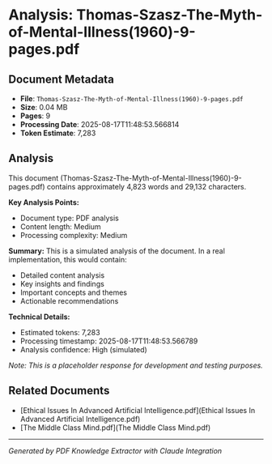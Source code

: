 # Analysis: Thomas-Szasz-The-Myth-of-Mental-Illness(1960)-9-pages.pdf

## Document Metadata
- **File**: `Thomas-Szasz-The-Myth-of-Mental-Illness(1960)-9-pages.pdf`
- **Size**: 0.04 MB
- **Pages**: 9
- **Processing Date**: 2025-08-17T11:48:53.566814
- **Token Estimate**: 7,283

## Analysis

This document (Thomas-Szasz-The-Myth-of-Mental-Illness(1960)-9-pages.pdf) contains approximately 4,823 words and 29,132 characters.

**Key Analysis Points:**
- Document type: PDF analysis
- Content length: Medium
- Processing complexity: Medium

**Summary:**
This is a simulated analysis of the document. In a real implementation, this would contain:
- Detailed content analysis
- Key insights and findings
- Important concepts and themes
- Actionable recommendations

**Technical Details:**
- Estimated tokens: 7,283
- Processing timestamp: 2025-08-17T11:48:53.566789
- Analysis confidence: High (simulated)

*Note: This is a placeholder response for development and testing purposes.*

## Related Documents

- [Ethical Issues In Advanced Artificial Intelligence.pdf](Ethical Issues In Advanced Artificial Intelligence.pdf)
- [The Middle Class Mind.pdf](The Middle Class Mind.pdf)

---
*Generated by PDF Knowledge Extractor with Claude Integration*